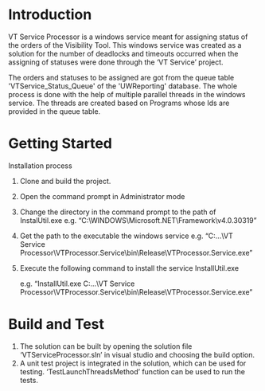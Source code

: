 # Introduction 
VT Service Processor is a windows service meant for assigning status of the orders of the Visibility Tool. 
This windows service was created as a solution for the number of deadlocks and timeouts occurred when the assigning of statuses were done through the ‘VT Service’ project.


The orders and statuses to be assigned are got from the queue table 'VTService_Status_Queue' of the 'UWReporting' database. The whole process is done with the help of multiple parallel threads in the windows service.  The threads are created based on Programs whose Ids are provided in the queue table.

# Getting Started

Installation process
1. Clone and build the project. 
2. Open the command prompt in Administrator mode
3. Change the directory in the command prompt to the path of InstalUtil.exe
    e.g. “C:\WINDOWS\Microsoft.NET\Framework\v4.0.30319”
4. Get the path to the executable the windows service 
    e.g. “C:\...\VT Service Processor\VTProcessor.Service\bin\Release\VTProcessor.Service.exe”
5.	Execute the following command to install the service
        InstallUtil.exe <path to executable>

    e.g. “InstallUtil.exe  C:\...\VT Service Processor\VTProcessor.Service\bin\Release\VTProcessor.Service.exe”

# Build and Test
1.	The solution can be built by opening the solution file ‘VTServiceProcessor.sln’ in visual studio and choosing the build option. 
2.	A unit test project is integrated in the solution, which can be used for testing.  ‘TestLaunchThreadsMethod’ function can be used to run the tests.
